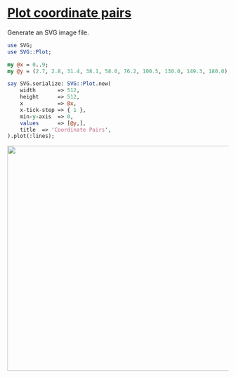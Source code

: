 [1]: https://rosettacode.org/wiki/Plot_coordinate_pairs

# [Plot coordinate pairs][1]





Generate an SVG image file.

```perl
use SVG;
use SVG::Plot;

my @x = 0..9;
my @y = (2.7, 2.8, 31.4, 38.1, 58.0, 76.2, 100.5, 130.0, 149.3, 180.0);

say SVG.serialize: SVG::Plot.new(
    width       => 512,
    height      => 512,
    x           => @x,
    x-tick-step => { 1 },
    min-y-axis  => 0,
    values      => [@y,],
    title  => 'Coordinate Pairs',
).plot(:lines);
```


<span class="mw-default-size" typeof="mw:File">[<img src="https://rosettacode.org/w/thumb.php?f=Coordinate-pairs-perl6.svg&amp;width=512" decoding="async" loading="lazy" width="512" height="512" class="mw-file-element" srcset="/w/thumb.php?f=Coordinate-pairs-perl6.svg&amp;width=768 1.5x, /w/thumb.php?f=Coordinate-pairs-perl6.svg&amp;width=1024 2x" />](https://rosettacode.org/wiki/File:Coordinate-pairs-perl6.svg)</span>
